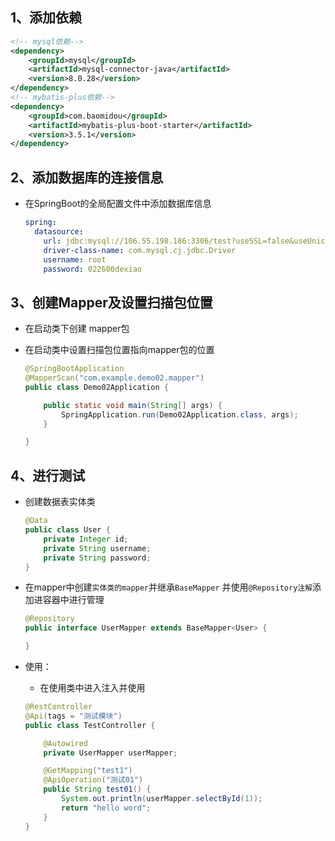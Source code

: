 

## 1、添加依赖

```xml
<!-- mysql依赖-->
<dependency>
    <groupId>mysql</groupId>
    <artifactId>mysql-connector-java</artifactId>
    <version>8.0.28</version>
</dependency>
<!-- mybatis-plus依赖-->
<dependency>
    <groupId>com.baomidou</groupId>
    <artifactId>mybatis-plus-boot-starter</artifactId>
    <version>3.5.1</version>
</dependency>
```

## 2、添加数据库的连接信息

- 在SpringBoot的全局配置文件中添加数据库信息

  ```yaml
  spring:
    datasource:
      url: jdbc:mysql://106.55.198.186:3306/test?useSSL=false&useUnicode=true&characterEncoding=utf-8&serverTimezone=GMT%2B8
      driver-class-name: com.mysql.cj.jdbc.Driver
      username: root
      password: 022600dexiao
  ```

## 3、创建Mapper及设置扫描包位置

- 在启动类下创建 mapper包

- 在启动类中设置扫描包位置指向mapper包的位置

  ```java
  @SpringBootApplication
  @MapperScan("com.example.demo02.mapper")
  public class Demo02Application {
  
      public static void main(String[] args) {
          SpringApplication.run(Demo02Application.class, args);
      }
  
  }
  ```

## 4、进行测试

- 创建数据表实体类

  ```java
  @Data
  public class User {
      private Integer id;
      private String username;
      private String password;
  }
  ```

- 在mapper中创建`实体类的mapper`并继承`BaseMapper` 并使用`@Repository注解`添加进容器中进行管理

  ```java
  @Repository
  public interface UserMapper extends BaseMapper<User> {
  
  }
  ```

- 使用：

  - 在使用类中进入注入并使用

  ```java
  @RestController
  @Api(tags = "测试模块")
  public class TestController {
  
      @Autowired
      private UserMapper userMapper;
  
      @GetMapping("test1")
      @ApiOperation("测试01")
      public String test01() {
          System.out.println(userMapper.selectById(1));
          return "hello word";
      }
  }
  ```